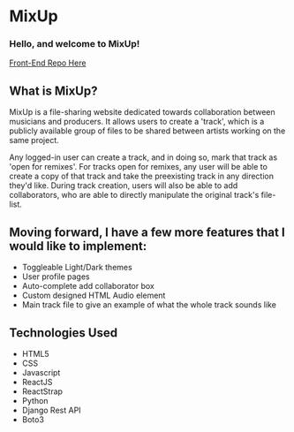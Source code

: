 
# MixUp

### Hello, and welcome to MixUp!
[Front-End Repo Here](https://github.com/eli-lavoie/mixup_frontend)
## What is MixUp?
MixUp is a file-sharing website dedicated towards collaboration between musicians and producers. It allows users to create a 'track', which is a publicly available group of files to be shared between artists working on the same project. 

Any logged-in user can create a track, and in doing so, mark that track as 'open for remixes'. For tracks open for remixes, any user will be able to create a copy of that track and take the preexisting track in any direction they'd like. During track creation, users will also be able to add collaborators, who are able to directly manipulate the original track's file-list. 

Moving forward, I have a few more features that I would like to implement:
- 
- Toggleable Light/Dark themes
- User profile pages
- Auto-complete add collaborator box
- Custom designed HTML Audio element
- Main track file to give an example of what the whole track sounds like


Technologies Used
-
- HTML5
- CSS
- Javascript
- ReactJS
- ReactStrap
- Python
- Django Rest API
- Boto3

  
 

